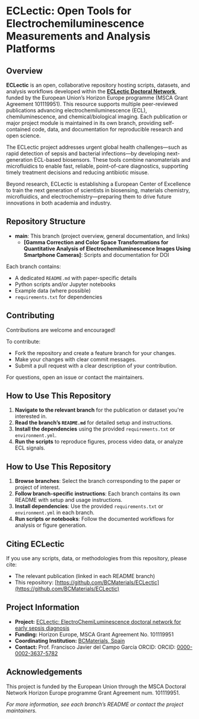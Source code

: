 # ECLectic: Open Tools for Electrochemiluminescence Measurements and Analysis Platforms

## Overview

**ECLectic** is an open, collaborative repository hosting scripts, datasets, and analysis workflows developed within the [**ECLectic Doctoral Network**](https://eclectic-dn.eu/), funded by the European Union’s Horizon Europe programme (MSCA Grant Agreement 101119951).
This resource supports multiple peer-reviewed publications advancing electrochemiluminescence (ECL), chemiluminescence, and chemical/biological imaging.
Each publication or major project module is maintained in its own branch, providing self-contained code, data, and documentation for reproducible research and open science.

The ECLectic project addresses urgent global health challenges—such as rapid detection of sepsis and bacterial infections—by developing next-generation ECL-based biosensors. These tools combine nanomaterials and microfluidics to enable fast, reliable, point-of-care diagnostics, supporting timely treatment decisions and reducing antibiotic misuse.

Beyond research, ECLectic is establishing a European Center of Excellence to train the next generation of scientists in biosensing, materials chemistry, microfluidics, and electrochemistry—preparing them to drive future innovations in both academia and industry.

## Repository Structure

- **main**: This branch (project overview, general documentation, and links)
  - **[Gamma Correction and Color Space Transformations for Quantitative Analysis of Electrochemiluminescence Images Using Smartphone Cameras]**: Scripts and documentation for DOI
  
Each branch contains:
- A dedicated `README.md` with paper-specific details
- Python scripts and/or Jupyter notebooks
- Example data (where possible)
- `requirements.txt` for dependencies

## Contributing

Contributions are welcome and encouraged!

To contribute:

* Fork the repository and create a feature branch for your changes.
* Make your changes with clear commit messages.
* Submit a pull request with a clear description of your contribution.

For questions, open an issue or contact the maintainers.

## How to Use This Repository

1. **Navigate to the relevant branch** for the publication or dataset you're interested in.
2. **Read the branch’s `README.md`** for detailed setup and instructions.
3. **Install the dependencies** using the provided `requirements.txt` or `environment.yml`.
4. **Run the scripts** to reproduce figures, process video data, or analyze ECL signals.

## How to Use This Repository

1. **Browse branches**: Select the branch corresponding to the paper or project of interest.
2. **Follow branch-specific instructions**: Each branch contains its own README with setup and usage instructions.
3. **Install dependencies**: Use the provided `requirements.txt` or `environment.yml` in each branch.
4. **Run scripts or notebooks**: Follow the documented workflows for analysis or figure generation.

## Citing ECLectic

If you use any scripts, data, or methodologies from this repository, please cite:

* The relevant publication (linked in each README branch)
* This repository: [https://github.com/BCMaterials/ECLectic](https://github.com/BCMaterials/ECLectic)

## Project Information

* **Project:** [ECLectic: ElectroChemiLuminescence doctoral network for early sepsis diagnosis](https://eclectic-dn.eu/)
* **Funding:** Horizon Europe, MSCA Grant Agreement No. 101119951
* **Coordinating Institution:** [BCMaterials, Spain](https://www.bcmaterials.net)
* **Contact:**
  Prof. Francisco Javier del Campo García
  ORCID: ORCID: [0000-0002-3637-5782](https://orcid.org/0000-0002-3637-5782)


## Acknowledgements

This project is funded by the European Union through the MSCA Doctoral Network Horizon Europe programme Grant Agreement num. 101119951.


*For more information, see each branch’s README or contact the project maintainers.*

